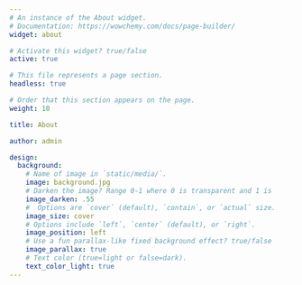 ```yaml
---
# An instance of the About widget.
# Documentation: https://wowchemy.com/docs/page-builder/
widget: about

# Activate this widget? true/false
active: true

# This file represents a page section.
headless: true

# Order that this section appears on the page.
weight: 10

title: About

author: admin

design:
  background:
    # Name of image in `static/media/`.
    image: background.jpg
    # Darken the image? Range 0-1 where 0 is transparent and 1 is     ````opaque.
    image_darken: .55
    #  Options are `cover` (default), `contain`, or `actual` size.
    image_size: cover
    # Options include `left`, `center` (default), or `right`.
    image_position: left
    # Use a fun parallax-like fixed background effect? true/false
    image_parallax: true
    # Text color (true=light or false=dark).
    text_color_light: true
---
```

